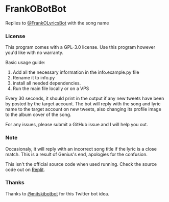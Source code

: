 # FrankOBotBot
Replies to [@FrankOLyricsBot](https://twitter.com/FrankOLyricsBot) with the song name

### License
This program comes with a GPL-3.0 license. Use this program however you'd like with no warranty.

Basic usage guide: 
1. Add all the necessary information in the info.example.py file 
2. Rename it to info.py
3. install all needed dependencies. 
4. Run the main file locally or on a VPS

Every 30 seconds, it should print in the output if any new tweets have been by posted by the target account. The bot will reply with the song and lyric name to the target account on new tweets, also changing its profile image to the album cover of the song.

For any issues, please submit a GitHub issue and I will help you out.

### Note
Occasionaly, it will reply with an incorrect song title if the lyric is a close match. This is a result of Genius's end, apologies for the confusion.

This isn't the official source code when used running. Check the source code out on [Replit](https://replit.com/@KrishRao1/Frank-Ocean-Bot-Bot?v=1).

### Thanks
Thanks to [@mitskibotbot](https://twitter.com/mitskibotbot) for this Twitter bot idea.
